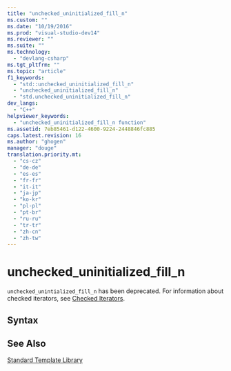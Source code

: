 ```yaml
---
title: "unchecked_uninitialized_fill_n"
ms.custom: ""
ms.date: "10/19/2016"
ms.prod: "visual-studio-dev14"
ms.reviewer: ""
ms.suite: ""
ms.technology: 
  - "devlang-csharp"
ms.tgt_pltfrm: ""
ms.topic: "article"
f1_keywords: 
  - "std::unchecked_uninitialized_fill_n"
  - "unchecked_uninitialized_fill_n"
  - "std.unchecked_uninitialized_fill_n"
dev_langs: 
  - "C++"
helpviewer_keywords: 
  - "unchecked_uninitialized_fill_n function"
ms.assetid: 7eb85461-d122-4600-9224-2448846fc885
caps.latest.revision: 16
ms.author: "ghogen"
manager: "douge"
translation.priority.mt: 
  - "cs-cz"
  - "de-de"
  - "es-es"
  - "fr-fr"
  - "it-it"
  - "ja-jp"
  - "ko-kr"
  - "pl-pl"
  - "pt-br"
  - "ru-ru"
  - "tr-tr"
  - "zh-cn"
  - "zh-tw"
---
```

# unchecked_uninitialized_fill_n
`unchecked_unintialized_fill_n` has been deprecated. For information about checked iterators, see [Checked Iterators](../Topic/Checked%20Iterators.md).  
  
## Syntax  
  
## See Also  
 [Standard Template Library](../misc/standard-template-library.md)
